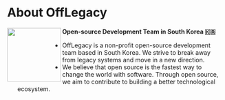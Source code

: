 # About OffLegacy

<img align="left" height="125" src="https://github.com/openkorea/.github/assets/39869096/a25ba9c4-76b8-406a-babb-97a0745e44bb" >

**Open-source Development Team in South Korea 🇰🇷**

- OffLegacy is a non-profit open-source development team based in South Korea. We strive to break away from legacy systems and move in a new direction.
- We believe that open source is the fastest way to change the world with software. Through open source, we aim to contribute to building a better technological ecosystem.